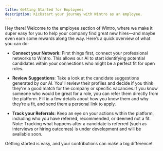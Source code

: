 ```yaml
---
title: Getting Started for Employees
description: Kickstart your journey with Wintro as an employee.
---
```


Hey there! Welcome to the employee section of Wintro, where we make it super easy for you to help your company find great new hires—and maybe even earn some rewards along the way. Here’s a quick overview of what you can do:

* **Connect your Network**: First things first, connect your professional networks to Wintro. This allows our AI to start identifying potential candidates within your connections who might be a perfect fit for open roles.

* **Review Suggestions**: Take a look at the candidate suggestions generated by our AI. You'll review their profiles and decide if you think they're a good match for the company or specific vacancies.If you know someone who would be great for a role, you can refer them directly from the platform. Fill in a few details about how you know them and why they’re a fit, and send them a personal link to apply.

* **Track your Referrals**: Keep an eye on your actions within the platform, including who you have referred, recommended, or deemed not a fit. Note: Tracking what happens after a candidate is referred (such as interviews or hiring outcomes) is under development and will be available soon.

Getting started is easy, and your contributions can make a big difference!
